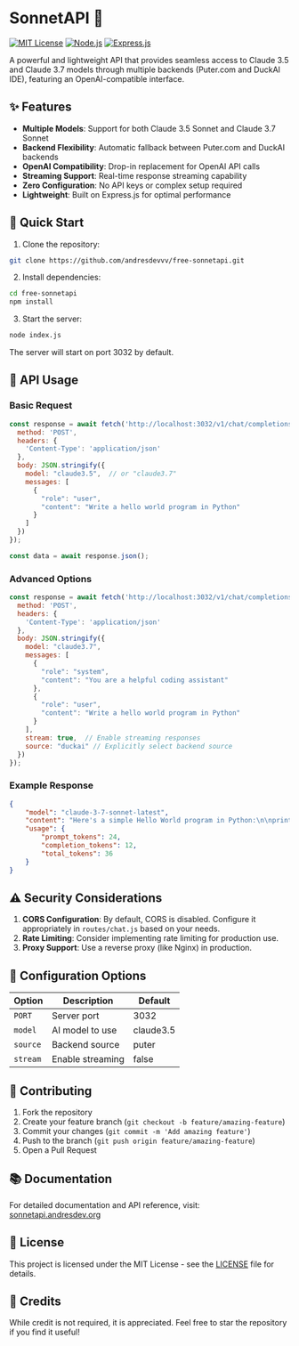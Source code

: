 # SonnetAPI 🤖

[![MIT License](https://img.shields.io/badge/License-MIT-green.svg)](https://choosealicense.com/licenses/mit/)
[![Node.js](https://img.shields.io/badge/Node.js-43853D?style=flat&logo=node.js&logoColor=white)](https://nodejs.org/)
[![Express.js](https://img.shields.io/badge/Express.js-404D59?style=flat)](https://expressjs.com/)

A powerful and lightweight API that provides seamless access to Claude 3.5 and Claude 3.7 models through multiple backends (Puter.com and DuckAI IDE), featuring an OpenAI-compatible interface.

## ✨ Features

- **Multiple Models**: Support for both Claude 3.5 Sonnet and Claude 3.7 Sonnet
- **Backend Flexibility**: Automatic fallback between Puter.com and DuckAI backends
- **OpenAI Compatibility**: Drop-in replacement for OpenAI API calls
- **Streaming Support**: Real-time response streaming capability
- **Zero Configuration**: No API keys or complex setup required
- **Lightweight**: Built on Express.js for optimal performance

## 🚀 Quick Start

1. Clone the repository:
```bash
git clone https://github.com/andresdevvv/free-sonnetapi.git
```

2. Install dependencies:
```bash
cd free-sonnetapi
npm install
```

3. Start the server:
```bash
node index.js
```

The server will start on port 3032 by default.

## 📝 API Usage

### Basic Request
```javascript
const response = await fetch('http://localhost:3032/v1/chat/completions', {
  method: 'POST',
  headers: {
    'Content-Type': 'application/json'
  },
  body: JSON.stringify({
    model: "claude3.5",  // or "claude3.7"
    messages: [
      {
        "role": "user",
        "content": "Write a hello world program in Python"
      }
    ]
  })
});

const data = await response.json();
```

### Advanced Options

```javascript
const response = await fetch('http://localhost:3032/v1/chat/completions', {
  method: 'POST',
  headers: {
    'Content-Type': 'application/json'
  },
  body: JSON.stringify({
    model: "claude3.7",
    messages: [
      {
        "role": "system",
        "content": "You are a helpful coding assistant"
      },
      {
        "role": "user",
        "content": "Write a hello world program in Python"
      }
    ],
    stream: true,  // Enable streaming responses
    source: "duckai" // Explicitly select backend source
  })
});
```

### Example Response
```json
{
    "model": "claude-3-7-sonnet-latest",
    "content": "Here's a simple Hello World program in Python:\n\nprint('Hello, World!')",
    "usage": {
        "prompt_tokens": 24,
        "completion_tokens": 12,
        "total_tokens": 36
    }
}
```

## ⚠️ Security Considerations

1. **CORS Configuration**: By default, CORS is disabled. Configure it appropriately in `routes/chat.js` based on your needs.
2. **Rate Limiting**: Consider implementing rate limiting for production use.
3. **Proxy Support**: Use a reverse proxy (like Nginx) in production.

## 🔧 Configuration Options

| Option | Description | Default |
|--------|-------------|---------|
| `PORT` | Server port | 3032 |
| `model` | AI model to use | claude3.5 |
| `source` | Backend source | puter |
| `stream` | Enable streaming | false |

## 🤝 Contributing

1. Fork the repository
2. Create your feature branch (`git checkout -b feature/amazing-feature`)
3. Commit your changes (`git commit -m 'Add amazing feature'`)
4. Push to the branch (`git push origin feature/amazing-feature`)
5. Open a Pull Request

## 📚 Documentation

For detailed documentation and API reference, visit:
[sonnetapi.andresdev.org](https://sonnetapi.andresdev.org)

## 📜 License

This project is licensed under the MIT License - see the [LICENSE](LICENSE) file for details.

## 🙏 Credits

While credit is not required, it is appreciated. Feel free to star the repository if you find it useful!

